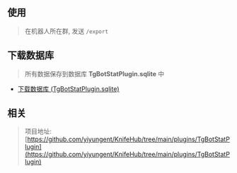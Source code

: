 


## 使用


> 在机器人所在群, 发送 `/export`


## 下载数据库

> 所有数据保存到数据库 **TgBotStatPlugin.sqlite** 中

- [下载数据库 (TgBotStatPlugin.sqlite)](/api/Plugins/TgBotStatPlugin/Download)




## 相关

> 项目地址: [https://github.com/yiyungent/KnifeHub/tree/main/plugins/TgBotStatPlugin](https://github.com/yiyungent/KnifeHub/tree/main/plugins/TgBotStatPlugin)             


<!-- Matomo Image Tracker-->
<img referrerpolicy="no-referrer-when-downgrade" src="https://matomo.moeci.com/matomo.php?idsite=2&amp;rec=1&amp;action_name=Plugins.TgBotStatPlugin-v0.1.4.README" style="border:0" alt="" />
<!-- End Matomo -->
